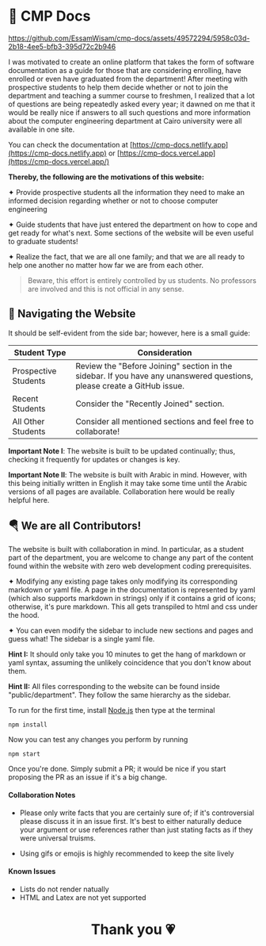 # 🧁 CMP Docs


https://github.com/EssamWisam/cmp-docs/assets/49572294/5958c03d-2b18-4ee5-bfb3-395d72c2b946



I was motivated to create an online platform that takes the form of software documentation as a guide for those that are considering enrolling, have enrolled or even have graduated from the department! After meeting with prospective students to help them decide whether or not to join the department and teaching a summer course to freshmen, I realized that a lot of questions are being repeatedly asked every year; it dawned on me that it would be really nice if answers to all such questions and more information about the computer engineering department at Cairo university were all available in one site.

You can check the documentation at [https://cmp-docs.netlify.app](https://cmp-docs.netlify.app) or  [https://cmp-docs.vercel.app](https://cmp-docs.vercel.app/)

**Thereby, the following are the motivations of this website:**

✦ Provide prospective students all the information they need to make an informed decision regarding 
whether or not to choose computer engineering

✦ Guide students that have just entered the department on how to cope and get ready for what's next. Some sections of the website will be even useful to graduate students!

✦ Realize the fact, that we are all one family; and that we are all ready to help one another no matter how far we are from each other.

> Beware, this effort is entirely controlled by us students. No professors are involved and this is not official in any sense.


## 🚆 Navigating the Website

It should be self-evident from the side bar; however, here is a small guide:

| Student Type         | Consideration                                   |
|----------------------|-------------------------------------------------|
| Prospective Students | Review the "Before Joining" section in the sidebar. If you have any unanswered questions, please create a GitHub issue. |
| Recent Students      | Consider the "Recently Joined" section.         |
| All Other Students   | Consider all mentioned sections and feel free to collaborate! |

**Important Note I**: The website is built to be updated continually; thus, checking it frequently for updates or changes is key.

**Important Note II**: The website is built with Arabic in mind. However, with this being initially written in English it may take some time until the Arabic versions of all pages are available. Collaboration here would be really helpful here.


## 🪂 We are all Contributors!

The website is built with collaboration in mind. In particular, as a student part of the department, you are welcome to change any part of the content found within the website with zero web development coding prerequisites. 

✦ Modifying any existing page takes only modifying its corresponding markdown or yaml file. A page in the documentation is represented by yaml (which also supports markdown in strings) only if it contains a grid of icons; otherwise, it's pure markdown. This all gets transpiled to html and css under the hood.

✦ You can even modify the sidebar to include new sections and pages and guess what! The sidebar is a single yaml file.

**Hint I:** It should only take you 10 minutes to get the hang of markdown or yaml syntax, assuming the unlikely coincidence that you don't know about them.

**Hint II:** All files corresponding to the website can be found inside "public/department". They follow the same hierarchy as the sidebar.

To run for the first time, install [Node.js](https://nodejs.org/en/download) then type at the terminal
```
npm install
```
Now you can test any changes you perform by running
```
npm start
```
Once you're done. Simply submit a PR; it would be nice if you start proposing the PR as an issue if it's a big change.

#### Collaboration Notes

- Please only write facts that you are certainly sure of; if it's controversial please discuss it in an issue first. It's best to either naturally deduce your argument or use references rather than just stating facts as if they were universal truisms.

- Using gifs or emojis is highly recommended to keep the site lively

#### Known Issues

- Lists do not render natually
- HTML and Latex are not yet supported

<h1 align="center"> Thank you 💗 </h1>
